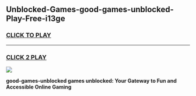 
## Unblocked-Games-good-games-unblocked-Play-Free-i13ge
<h3>
<a href="https://premium76.site?title=good-games-unblocked&ref=21A">CLICK TO PLAY</a></h3>
<hr>

<h3>
<a href="https://premium76.site?title=good-games-unblocked&ref=21A">CLICK 2 PLAY</a>
  
</h3>

<a href="https://premium76.site?title=good-games-unblocked&ref=21A"><img src="https://clearcache.store/games.png"></a>


**good-games-unblocked games unblocked: Your Gateway to Fun and Accessible Online Gaming**
